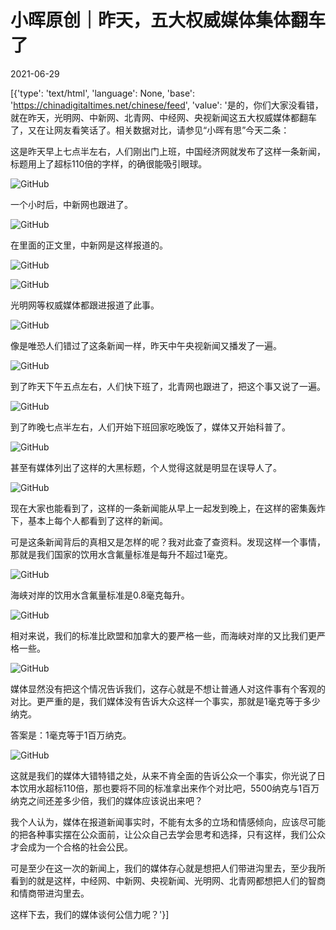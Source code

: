 # 小晖原创｜昨天，五大权威媒体集体翻车了

2021-06-29

[{'type': 'text/html', 'language': None, 'base': 'https://chinadigitaltimes.net/chinese/feed', 'value': '是的，你们大家没看错，就在昨天，光明网、中新网、北青网、中经网、央视新闻这五大权威媒体都翻车了，又在让网友看笑话了。相关数据对比，请参见“小晖有思”今天二条：

这是昨天早上七点半左右，人们刚出门上班，中国经济网就发布了这样一条新闻，标题用上了超标110倍的字样，的确很能吸引眼球。

![GitHub](https://chinadigitaltimes.net/chinese/files/2021/06/post-667655-60daf2616831a.png)

一个小时后，中新网也跟进了。

![GitHub](https://chinadigitaltimes.net/chinese/files/2021/06/post-667655-60daf261a096e.png)

在里面的正文里，中新网是这样报道的。

![GitHub](https://chinadigitaltimes.net/chinese/files/2021/06/post-667655-60daf261e0b9e.png)

![GitHub](https://chinadigitaltimes.net/chinese/files/2021/06/post-667655-60daf2621e456.png)

光明网等权威媒体都跟进报道了此事。

![GitHub](https://chinadigitaltimes.net/chinese/files/2021/06/post-667655-60daf26256259.png)

像是唯恐人们错过了这条新闻一样，昨天中午央视新闻又播发了一遍。

![GitHub](https://chinadigitaltimes.net/chinese/files/2021/06/post-667655-60daf2629aa97.png)

到了昨天下午五点左右，人们快下班了，北青网也跟进了，把这个事又说了一遍。

![GitHub](https://chinadigitaltimes.net/chinese/files/2021/06/post-667655-60daf262d409b.png)

到了昨晚七点半左右，人们开始下班回家吃晚饭了，媒体又开始科普了。

![GitHub](https://chinadigitaltimes.net/chinese/files/2021/06/post-667655-60daf2631997a.png)

甚至有媒体列出了这样的大黑标题，个人觉得这就是明显在误导人了。

![GitHub](https://chinadigitaltimes.net/chinese/files/2021/06/post-667655-60daf2633f7ae.png)

现在大家也能看到了，这样的一条新闻能从早上一起发到晚上，在这样的密集轰炸下，基本上每个人都看到了这样的新闻。

可是这条新闻背后的真相又是怎样的呢？我对此查了查资料。发现这样一个事情，那就是我们国家的饮用水含氟量标准是每升不超过1毫克。

![GitHub](https://chinadigitaltimes.net/chinese/files/2021/06/post-667655-60daf263792aa.png)

海峡对岸的饮用水含氟量标准是0.8毫克每升。

![GitHub](https://chinadigitaltimes.net/chinese/files/2021/06/post-667655-60daf263a653e.png)

相对来说，我们的标准比欧盟和加拿大的要严格一些，而海峡对岸的又比我们更严格一些。

![GitHub](https://chinadigitaltimes.net/chinese/files/2021/06/post-667655-60daf263deb3a.png)

媒体显然没有把这个情况告诉我们，这存心就是不想让普通人对这件事有个客观的对比。更严重的是，我们媒体没有告诉大众这样一个事实，那就是1毫克等于多少纳克。

答案是：1毫克等于1百万纳克。

![GitHub](https://chinadigitaltimes.net/chinese/files/2021/06/post-667655-60daf26430261.png)

这就是我们的媒体大错特错之处，从来不肯全面的告诉公众一个事实，你光说了日本饮用水超标110倍，那也要将不同的标准拿出来作个对比吧，5500纳克与1百万纳克之间还差多少倍，我们的媒体应该说出来吧？

我个人认为，媒体在报道新闻事实时，不能有太多的立场和情感倾向，应该尽可能的把各种事实摆在公众面前，让公众自己去学会思考和选择，只有这样，我们公众才会成为一个合格的社会公民。

可是至少在这一次的新闻上，我们的媒体存心就是想把人们带进沟里去，至少我所看到的就是这样，中经网、中新网、央视新闻、光明网、北青网都想把人们的智商和情商带进沟里去。

这样下去，我们的媒体谈何公信力呢？'}]